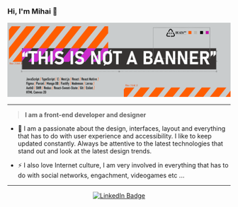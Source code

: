 ### Hi, I'm Mihai 👋

<img src="./public/BANNER - tec.png">

---

> <b>I am a front-end developer and designer</b>

- 🚧 I am a passionate about the design, interfaces, layout and everything that has to do with user experience and accessibility. I like to keep updated constantly. Always be attentive to the latest technologies that stand out and look at the latest design trends.

- ⚡ I also love Internet culture, I am very involved in everything that has to do with social networks, engachment, videogames etc ...

---

<div id="badges" align="center">
    <a href="https://www.linkedin.com/notifications/L">
        <img src="https://img.shields.io/badge/LinkedIn-orange?style=for-the-badge&logo=linkedin&logoColor=white" alt="LinkedIn Badge"/>
      </a>
</div>

